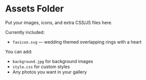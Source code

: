 # Assets Folder

Put your images, icons, and extra CSS/JS files here.

Currently included:
- `favicon.svg` — wedding themed overlapping rings with a heart

You can add:
- `background.jpg` for background images
- `style.css` for custom styles
- Any photos you want in your gallery

